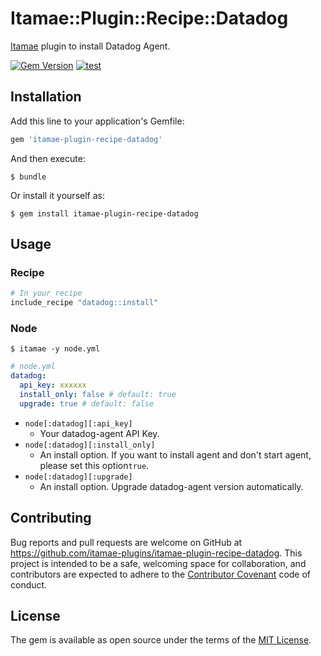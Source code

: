 # Itamae::Plugin::Recipe::Datadog

[Itamae](https://github.com/ryotarai/itamae) plugin to install Datadog Agent.

[![Gem Version](https://badge.fury.io/rb/itamae-plugin-recipe-datadog.svg)](https://badge.fury.io/rb/itamae-plugin-recipe-datadog)
[![test](https://github.com/itamae-plugins/itamae-plugin-recipe-datadog/actions/workflows/test.yml/badge.svg)](https://github.com/itamae-plugins/itamae-plugin-recipe-datadog/actions/workflows/test.yml)

## Installation

Add this line to your application's Gemfile:

```ruby
gem 'itamae-plugin-recipe-datadog'
```

And then execute:

    $ bundle

Or install it yourself as:

    $ gem install itamae-plugin-recipe-datadog

## Usage

### Recipe
```ruby
# In your recipe
include_recipe "datadog::install"
```

### Node
`$ itamae -y node.yml`

```yaml
# node.yml
datadog:
  api_key: xxxxxx
  install_only: false # default: true
  upgrade: true # default: false
```

- `node[:datadog][:api_key]`
  - Your datadog-agent API Key.
- `node[:datadog][:install_only]`
  - An install option. If you want to install agent and don't start agent, please set this option`true`.
- `node[:datadog][:upgrade]`
  - An install option. Upgrade datadog-agent version automatically.

## Contributing

Bug reports and pull requests are welcome on GitHub at https://github.com/itamae-plugins/itamae-plugin-recipe-datadog. This project is intended to be a safe, welcoming space for collaboration, and contributors are expected to adhere to the [Contributor Covenant](http://contributor-covenant.org) code of conduct.


## License

The gem is available as open source under the terms of the [MIT License](http://opensource.org/licenses/MIT).

